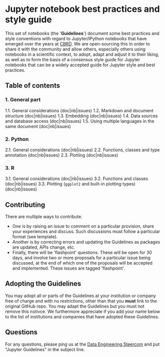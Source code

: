 # Jupyter notebook best practices and style guide

This set of notebooks (the '**Guidelines**') document some best practices and style conventions with regard to Jupyter/IPython notebooks that have emerged over the years at [CBRD](http://cbrd.co). We are open-sourcing this in order to share it with the community and allow others, especially others using notebooks in a scientific context, to adopt, adapt and adjust it to their liking, as well as to form the basis of a consensus style guide for Jupyter notebooks that can be a widely accepted guide for Jupyter style and best practices.

## Table of contents

### 1. General part

1.1. General considerations (doc|nb|issues)
1.2. Markdown and document structure (doc|nb|issues)
1.3. Embedding (doc|nb|issues)
1.4. Data sources and database access (doc|nb|issues)
1.5. Using multiple languages in the same document (doc|nb|issues)

### 2. Python

2.1. General considerations (doc|nb|issues)
2.2. Functions, classes and type annotation (doc|nb|issues)
2.3. Plotting (doc|nb|issues)

### 3. R

3.1. General considerations (doc|nb|issues)
3.2. Functions and classes (doc|nb|issues)
3.3. Plotting (`ggplot2` and built-in plotting types) (doc|nb|issues)

## Contributing

There are multiple ways to contribute. 

* One is by raising an issue to comment on a particular provision, share your experiences and discuss. Such discussions must follow a particular format (see template).
* Another is by correcting errors and updating the Guidelines as packages are updated, APIs change, etc.
* Finally, there will be 'flashpoint' questions. These will be open for 30 days, and involve two or more proposals for a particular issue being discussed, at the end of which one of the proposals will be accepted and implemented. These issues are tagged 'flashpoint<year>'.

## Adopting the Guidelines

You may adopt all or parts of the Guidelines at your institution or company free of charge and with no restrictions, other than that you **must** link to the original GitHub repo. You may adapt the Guidelines but you must not remove this notivce. We furthermore appreciate if you add your name below to the list of institutions and companies that have adopted these Guidelines.

## Questions

For any questions, please ping us at the [Data Engineering Steercom](mailto:dataengineering.steercom@cbrd.co) and put "Jupyter Guidelines" in the subject line.